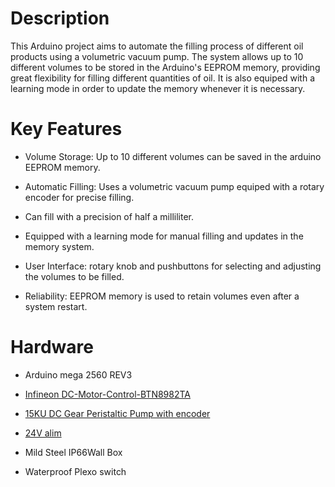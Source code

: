 # Description
This Arduino project aims to automate the filling process of different oil products using a volumetric vacuum pump. The system allows up to 10 different volumes to be stored in the Arduino's EEPROM memory, providing great flexibility for filling different quantities of oil. It is also equiped with a learning mode in order to update the memory whenever it is necessary.

# Key Features

- Volume Storage: Up to 10 different volumes can be saved in the arduino EEPROM memory.

- Automatic Filling: Uses a volumetric vacuum pump equiped with a rotary encoder for precise filling.

- Can fill with a precision of half a milliliter.

- Equipped with a learning mode for manual filling and updates in the memory system.

- User Interface: rotary knob and pushbuttons for selecting and adjusting the volumes to be filled.

- Reliability: EEPROM memory is used to retain volumes even after a system restart.


# Hardware

- Arduino mega 2560 REV3

- [Infineon DC-Motor-Control-BTN8982TA](https://github.com/Infineon/DC-Motor-Control-BTN8982TA/tree/master?tab=readme-ov-file#dc-motor-control-btn8982ta-library) 

- [15KU DC Gear Peristaltic Pump with encoder](https://www.boxerpumps.com/15ku-dc-gear-peristaltic-pump/15412.301)

- [24V alim](https://fr.rs-online.com/web/p/alimentations-a-decoupage/1065846?searchId=119f4df4-a18b-4abf-b1a1-37b2674d6acb&gb=s)

- Mild Steel IP66Wall Box

- Waterproof Plexo switch
